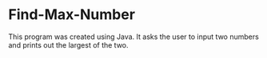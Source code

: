 # Find-Max-Number
This program was created using Java. It asks the user to input two numbers and prints out the largest of the two.
